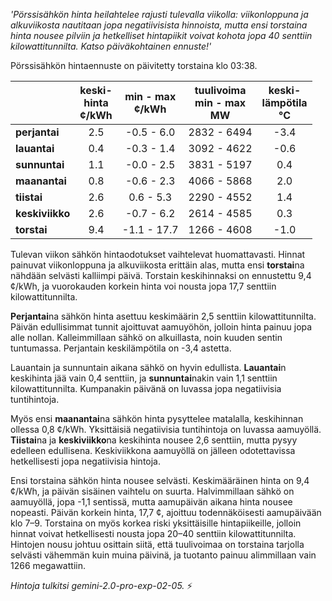 *'Pörssisähkön hinta heilahtelee rajusti tulevalla viikolla: viikonloppuna ja alkuviikosta nautitaan jopa negatiivisista hinnoista, mutta ensi torstaina hinta nousee pilviin ja hetkelliset hintapiikit voivat kohota jopa 40 senttiin kilowattitunnilta. Katso päiväkohtainen ennuste!'*


Pörssisähkön hintaennuste on päivitetty torstaina klo 03:38.

|     | keski-<br>hinta<br>¢/kWh | min - max<br>¢/kWh | tuulivoima<br>min - max<br>MW | keski-<br>lämpötila<br>°C |
|:----|:----------------:|:----------------:|:-------------:|:-------------:|
| **perjantai**   | 2.5              | -0.5 - 6.0      | 2832 - 6494   | -3.4          |
| **lauantai**    | 0.4              | -0.3 - 1.4      | 3092 - 4622   | -0.6          |
| **sunnuntai**   | 1.1              | -0.0 - 2.5      | 3831 - 5197   | 0.4           |
| **maanantai**   | 0.8              | -0.6 - 2.3      | 4066 - 5868   | 2.0           |
| **tiistai**     | 2.6              | 0.6 - 5.3      | 2290 - 4552   | 1.4           |
| **keskiviikko**  | 2.6              | -0.7 - 6.2      | 2614 - 4585   | 0.3           |
| **torstai**     | 9.4              | -1.1 - 17.7     | 1266 - 4608   | -1.0          |

Tulevan viikon sähkön hintaodotukset vaihtelevat huomattavasti. Hinnat painuvat viikonloppuna ja alkuviikosta erittäin alas, mutta ensi **torstai**na nähdään selvästi kalliimpi päivä. Torstain keskihinnaksi on ennustettu 9,4 ¢/kWh, ja vuorokauden korkein hinta voi nousta jopa 17,7 senttiin kilowattitunnilta.

**Perjantai**na sähkön hinta asettuu keskimäärin 2,5 senttiin kilowattitunnilta. Päivän edullisimmat tunnit ajoittuvat aamuyöhön, jolloin hinta painuu jopa alle nollan. Kalleimmillaan sähkö on alkuillasta, noin kuuden sentin tuntumassa. Perjantain keskilämpötila on -3,4 astetta.

Lauantain ja sunnuntain aikana sähkö on hyvin edullista. **Lauantai**n keskihinta jää vain 0,4 senttiin, ja **sunnuntai**nakin vain 1,1 senttiin kilowattitunnilta. Kumpanakin päivänä on luvassa jopa negatiivisia tuntihintoja.

Myös ensi **maanantai**na sähkön hinta pysyttelee matalalla, keskihinnan ollessa 0,8 ¢/kWh. Yksittäisiä negatiivisia tuntihintoja on luvassa aamuyöllä. **Tiistai**na ja **keskiviikko**na keskihinta nousee 2,6 senttiin, mutta pysyy edelleen edullisena. Keskiviikkona aamuyöllä on jälleen odotettavissa hetkellisesti jopa negatiivisia hintoja.

Ensi torstaina sähkön hinta nousee selvästi. Keskimääräinen hinta on 9,4 ¢/kWh, ja päivän sisäinen vaihtelu on suurta. Halvimmillaan sähkö on aamuyöllä, jopa -1,1 sentissä, mutta aamupäivän aikana hinta nousee nopeasti. Päivän korkein hinta, 17,7 ¢, ajoittuu todennäköisesti aamupäivään klo 7–9. Torstaina on myös korkea riski yksittäisille hintapiikeille, jolloin hinnat voivat hetkellisesti nousta jopa 20–40 senttiin kilowattitunnilta. Hintojen nousu johtuu osittain siitä, että tuulivoimaa on torstaina tarjolla selvästi vähemmän kuin muina päivinä, ja tuotanto painuu alimmillaan vain 1266 megawattiin.

*Hintoja tulkitsi gemini-2.0-pro-exp-02-05.* ⚡️

